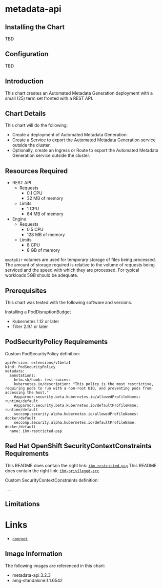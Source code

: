 # metadata-api

## Installing the Chart

TBD

## Configuration

TBD





## Introduction

This chart creates an Automated Metadata Generation deployment with a small (25) term set fronted with a REST API.

## Chart Details

This chart will do the following:

* Create a deployment of Automated Metadata Generation.
* Create a Service to export the Automated Metadata Generation service outside the cluster.
* Optionally, create an Ingress or Route to export the Automated Metadata Generation service outside the cluster.

## Resources Required

* REST API
  * Requests
    * 0.1 CPU
    * 32 MB of memory
  * Limits
    * 1 CPU
    * 64 MB of memory
* Engine
  * Requests
    * 0.5 CPU
    * 128 MB of memory
  * Limits
    * 8 CPU
    * 8 GB of memory

`emptyDir` volumes are used for temporary storage of files being processed.  The amount of storage required is relative to the volume of requests being serviced and the speed with which they are processed.  For typical workloads 5GB should be adequate.


## Prerequisites

This chart was tested with the following software and versions.

 Installing a PodDisruptionBudget

* Kubernetes 1.12 or later
* Tiller 2.9.1 or later

## PodSecurityPolicy Requirements

Custom PodSecurityPolicy definition:

```
apiVersion: extensions/v1beta1
kind: PodSecurityPolicy
metadata:
  annotations:
    helm.sh/hook: test-success
    kubernetes.io/description: "This policy is the most restrictive, requiring pods to run with a non-root UID, and preventing pods from accessing the host."
    #apparmor.security.beta.kubernetes.io/allowedProfileNames: runtime/default
    #apparmor.security.beta.kubernetes.io/defaultProfileName: runtime/default
    seccomp.security.alpha.kubernetes.io/allowedProfileNames: docker/default
    seccomp.security.alpha.kubernetes.io/defaultProfileName: docker/default
  name: ibm-restricted-psp
```
## Red Hat OpenShift SecurityContextConstraints Requirements
This README does contain the right link: [`ibm-restricted-psp`](https://ibm.biz/cpkspec-psp)
This README does contain the right link: [`ibm-privileged-scc`](https://ibm.biz/cpkspec-scc)

Custom SecurityContextConstraints definition:

```
...
```

## Limitations


# Links

* [`nonroot`](https://ibm.biz/cpkspec-scc)

## Image Information

The following images are referenced in this chart:

* metadata-api:3.2.3
* amg-standalone:1.1.6542
